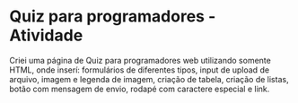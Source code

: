 # Quiz para programadores - Atividade
Criei uma página de Quiz para programadores web utilizando somente HTML, onde inserí: formulários de diferentes tipos, input de upload de arquivo,  imagem e legenda de imagem, criação de tabela, criação de listas, botão com mensagem de envio, rodapé com caractere especial e link.

